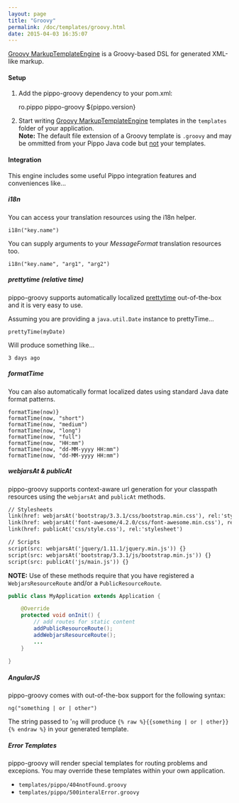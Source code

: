 ```yaml
---
layout: page
title: "Groovy"
permalink: /doc/templates/groovy.html
date: 2015-04-03 16:35:07
---
```


[Groovy MarkupTemplateEngine][groovy] is a Groovy-based DSL for generated XML-like markup.

#### Setup

1) Add the pippo-groovy dependency to your pom.xml:

    <dependency>
        <groupId>ro.pippo</groupId>
        <artifactId>pippo-groovy</artifactId>
        <version>${pippo.version}</version>
    </dependency>

2)  Start writing [Groovy MarkupTemplateEngine][groovy] templates in the `templates` folder of your application.  
**Note:** The default file extension of a Groovy template is `.groovy` and may be ommitted from your Pippo Java code but <u>not</u> your templates.

#### Integration

This engine includes some useful Pippo integration features and conveniences like... 

##### i18n

You can access your translation resources using the i18n helper.

    i18n("key.name")

You can supply arguments to your *MessageFormat* translation resources too.

    i18n("key.name", "arg1", "arg2")

##### prettytime (relative time)

pippo-groovy supports automatically localized [prettytime][prettytime] out-of-the-box and it is very easy to use.

Assuming you are providing a `java.util.Date` instance to prettyTime...

    prettyTime(myDate)

Will produce something like...

    3 days ago

##### formatTime

You can also automatically format localized dates using standard Java date format patterns.

    formatTime(now)}
    formatTime(now, "short")
    formatTime(now, "medium")
    formatTime(now, "long")
    formatTime(now, "full")
    formatTime(now, "HH:mm")
    formatTime(now, "dd-MM-yyyy HH:mm")
    formatTime(now, "dd-MM-yyyy HH:mm")

##### webjarsAt & publicAt

pippo-groovy supports context-aware url generation for your classpath resources using the `webjarsAt` and `publicAt` methods.

```html
// Stylesheets
link(href: webjarsAt('bootstrap/3.3.1/css/bootstrap.min.css'), rel:'stylesheet')
link(href: webjarsAt('font-awesome/4.2.0/css/font-awesome.min.css'), rel:'stylesheet')
link(href: publicAt('css/style.css'), rel:'stylesheet')

// Scripts
script(src: webjarsAt('jquery/1.11.1/jquery.min.js')) {}
script(src: webjarsAt('bootstrap/3.3.1/js/bootstrap.min.js')) {}
script(src: publicAt('js/main.js')) {}
```

**NOTE:** Use of these methods require that you have registered a `WebjarsResourceRoute` and/or a `PublicResourceRoute`.

```java
public class MyApplication extends Application {

	@Override
    protected void onInit() {
		// add routes for static content
        addPublicResourceRoute();
        addWebjarsResourceRoute();    
        ...
    }
    
}
```

##### AngularJS

pippo-groovy comes with out-of-the-box support for the following syntax:

```
ng("something | or | other")
```

The string passed to '`ng` will produce `{% raw %}{{something | or | other}}{% endraw %}` in your generated template.

##### Error Templates

pippo-groovy will render special templates for routing problems and excepions.  You may override these templates 
within your own application.

- `templates/pippo/404notFound.groovy`
- `templates/pippo/500interalError.groovy`

[groovy]: http://docs.groovy-lang.org/docs/latest/html/documentation/template-engines.html#_the_markuptemplateengine
[prettytime]: http://ocpsoft.org/prettytime
